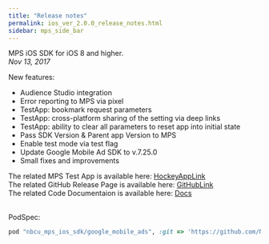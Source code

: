 ```yaml
---
title: "Release notes"
permalink: ios_ver_2.0.0_release_notes.html
sidebar: mps_side_bar
---
```


MPS iOS SDK for iOS 8 and higher. <br/>
*Nov 13, 2017* <br/>

New features:
* Audience Studio integration
* Error reporting to MPS via pixel
* TestApp: bookmark request parameters
* TestApp: cross-platform sharing of the setting via deep links
* TestApp: ability to clear all parameters to reset app into initial state
* Pass SDK Version & Parent app Version to MPS
* Enable test mode via test flag
* Update Google Mobile Ad SDK to v.7.25.0
* Small fixes and improvements

The related MPS Test App is available here:
[HockeyAppLink](https://rink.hockeyapp.net/manage/apps/463225/app_versions/171)
<br/> The related GitHub Release Page is available here: [GitHubLink](https://github.com/NBCUOTS/mobile_mps_sdk_ios_examples/releases/tag/release-2.0.0)
<br/>
The related Code Documentaion is available here: [Docs](https://fit-aleks.github.io/documentation/docs/iOS/Ver.2.0.0/Documentation/index.html)

<br/>PodSpec:
```ruby
pod "nbcu_mps_ios_sdk/google_mobile_ads", :git => 'https://github.com/NBCUOTS/mobile_mps_sdk_ios_examples.git', :tag => 'release-2.0.0'
```